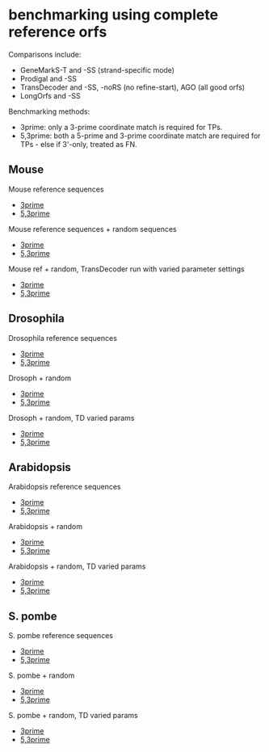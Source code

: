 # benchmarking using complete reference orfs

Comparisons include:
*  GeneMarkS-T and -SS (strand-specific mode)
*  Prodigal and -SS 
*  TransDecoder and -SS, -noRS (no refine-start), AGO (all good orfs)
*  LongOrfs and -SS


Benchmarking methods:
*  3prime: only a 3-prime coordinate match is required for TPs.
*  5,3prime:  both a 5-prime and 3-prime coordinate match are required for TPs - else if 3'-only, treated as FN.


## Mouse

Mouse reference sequences

*  [3prime](m_musculus/analysis_dir/accuracy_summary.pdf)
*  [5,3prime](m_musculus/analysis_dir/accuracy_summary.strict.pdf)

Mouse reference sequences + random sequences

*  [3prime](m_musculus/analysis_dir_wRand/accuracy_summary.pdf)
*  [5,3prime](m_musculus/analysis_dir_wRand/accuracy_summary.strict.pdf)


Mouse ref + random, TransDecoder run with varied parameter settings

*  [3prime](m_musculus/analysis_dir_wRand_TDvar/accuracy_summary.pdf)
*  [5,3prime](m_musculus/analysis_dir_wRand_TDvar/accuracy_summary.strict.pdf)

## Drosophila

Drosophila reference sequences

*  [3prime](d_melanogaster/analysis_dir/accuracy_summary.pdf)
*  [5,3prime](d_melanogaster/analysis_dir/accuracy_summary.strict.pdf)

Drosoph + random

*  [3prime](d_melanogaster/analysis_dir_wRand/accuracy_summary.pdf)
*  [5,3prime](d_melanogaster/analysis_dir_wRand/accuracy_summary.strict.pdf)

Drosoph + random, TD varied params

*  [3prime](d_melanogaster/analysis_dir_wRand_TDvar/accuracy_summary.pdf)
*  [5,3prime](d_melanogaster/analysis_dir_wRand_TDvar/accuracy_summary.strict.pdf)


## Arabidopsis


Arabidopsis reference sequences

*  [3prime](a_thaliana/analysis_dir/accuracy_summary.pdf)
*  [5,3prime](a_thaliana/analysis_dir/accuracy_summary.strict.pdf)

Arabidopsis + random

*  [3prime](a_thaliana/analysis_dir_wRand/accuracy_summary.pdf)
*  [5,3prime](a_thaliana/analysis_dir_wRand/accuracy_summary.strict.pdf)

Arabidopsis + random, TD varied params

*  [3prime](a_thaliana/analysis_dir_wRand_TDvar/accuracy_summary.pdf)
*  [5,3prime](a_thaliana/analysis_dir_wRand_TDvar/accuracy_summary.strict.pdf)


## S. pombe

S. pombe reference sequences

*  [3prime](s_pombe/analysis_dir/accuracy_summary.pdf)
*  [5,3prime](s_pombe/analysis_dir/accuracy_summary.strict.pdf)

S. pombe + random

*  [3prime](s_pombe/analysis_dir_wRand/accuracy_summary.pdf)
*  [5,3prime](s_pombe/analysis_dir_wRand/accuracy_summary.strict.pdf)

S. pombe + random, TD varied params

*  [3prime](s_pombe/analysis_dir_wRand_TDvar/accuracy_summary.pdf)
*  [5,3prime](s_pombe/analysis_dir_wRand_TDvar/accuracy_summary.strict.pdf)

